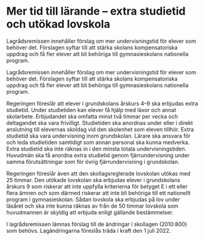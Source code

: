 # Mer tid till lärande – extra studietid och utökad lovskola

Lagrådsremissen innehåller förslag om mer undervisningstid för elever som behöver det. Förslagen syftar till att stärka skolans kompensatoriska uppdrag och få fler elever att bli behöriga till gymnasieskolans nationella program.

Lagrådsremissen innehåller förslag om mer undervisningstid för elever som behöver det. Förslagen syftar till att stärka skolans kompensatoriska uppdrag och få fler elever att bli behöriga till gymnasieskolans nationella program.

Regeringen föreslår att elever i grundskolans årskurs 4–9 ska erbjudas extra studietid. Under studietiden kan elever få hjälp med läxor och annat skolarbete. Erbjudandet ska omfatta minst två timmar per vecka och deltagandet ska vara frivilligt. Studietiden ska anordnas under eller i direkt anslutning till elevernas skoldag vid den skolenhet som eleven tillhör. Extra studietid ska vara undervisning inom grundskolan. Lärare ska ansvara för och leda studietiden samtidigt som annan personal ska kunna medverka. Extra studietid ska inte räknas in i den minsta totala undervisningstiden. Huvudmän ska få anordna extra studietid genom fjärrundervisning under samma förutsättningar som för övrig fjärrundervisning i grundskolan.

Regeringen föreslår även att den skollagsreglerade lovskolan utökas med 25 timmar. Den utökade lovskolan ska erbjudas elever i grundskolans årskurs 9 som riskerar att inte uppfylla kriterierna för betyget E i ett eller flera ämnen och som därmed riskerar att inte bli behöriga till ett nationellt program i gymnasieskolan. Sådan lovskola ska erbjudas på lov under läsåret och ska inte kunna räknas av från de 50 timmar lovskola som huvudmannen är skyldig att erbjuda enligt gällande bestämmelser.

I lagrådsremissen lämnas förslag till de ändringar i skollagen (2010:800) som behövs. Lagändringarna föreslås träda i kraft den 1 juli 2022.
